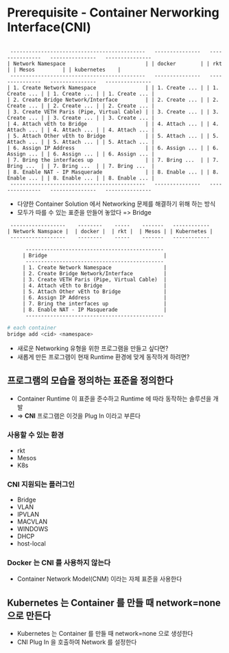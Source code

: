 # Prerequisite - Container Nerworking Interface(CNI)

```

 --------------------------------------------   ---------------   ---------------   ---------------   ---------------  
| Network Namespace                          | | docker        | | rkt           | | Mesos         | | kubernetes    | 
 --------------------------------------------   ---------------   ---------------   ---------------   ---------------  
| 1. Create Network Namespace                | | 1. Create ... | | 1. Create ... | | 1. Create ... | | 1. Create ... | 
| 2. Create Bridge Network/Interface         | | 2. Create ... | | 2. Create ... | | 2. Create ... | | 2. Create ... | 
| 3. Create VETH Paris (Pipe, Virtual Cable) | | 3. Create ... | | 3. Create ... | | 3. Create ... | | 3. Create ... | 
| 4. Attach vEth to Bridge                   | | 4. Attach ... | | 4. Attach ... | | 4. Attach ... | | 4. Attach ... | 
| 5. Attach Other vEth to Bridge             | | 5. Attach ... | | 5. Attach ... | | 5. Attach ... | | 5. Attach ... | 
| 6. Assign IP Address                       | | 6. Assign ... | | 6. Assign ... | | 6. Assign ... | | 6. Assign ... | 
| 7. Bring the interfaces up                 | | 7. Bring ...  | | 7. Bring ...  | | 7. Bring ...  | | 7. Bring ...  | 
| 8. Enable NAT - IP Masquerade              | | 8. Enable ... | | 8. Enable ... | | 8. Enable ... | | 8. Enable ... | 
 --------------------------------------------   ---------------   ---------------   ---------------   ---------------  

```

* 다양한 Container Solution 에서 Networking 문제를 해결하기 위해 하는 방식
* 모두가 따를 수 있는 표준을 만들어 놓았다 => Bridge

```
 ------------------    --------    -----    -------   ------------  
| Network Namspace |  | docker |  | rkt |  | Mesos | | Kubernetes | 
 ------------------    --------    -----    -------   ------------

      --------------------------------------------- 
     | Bridge                                      |
      --------------------------------------------- 
     | 1. Create Network Namespace                 | 
     | 2. Create Bridge Network/Interface          | 
     | 3. Create VETH Paris (Pipe, Virtual Cable)  |
     | 4. Attach vEth to Bridge                    | 
     | 5. Attach Other vEth to Bridge              | 
     | 6. Assign IP Address                        | 
     | 7. Bring the interfaces up                  | 
     | 8. Enable NAT - IP Masquerade               | 
      ---------------------------------------------  
```

```bash
# each container
bridge add <cid> <namespace>
```

* 새로운 Networking 유형을 위한 프로그램을 만들고 싶다면?
* 새롭게 만든 프로그램이 현재 Runtime 환경에 맞게 동작하게 하려면?

## 프로그램의 모습을 정의하는 표준을 정의한다

* Container Runtime 이 표준을 준수하고 Runtime 에 따라 동작하는 솔루션을 개발
* => **CNI** 프로그램은 이것을 Plug In 이라고 부른다

### 사용할 수 있는 환경
* rkt
* Mesos
* K8s
### CNI 지원되는 플러그인
* Bridge
* VLAN
* IPVLAN
* MACVLAN
* WINDOWS
* DHCP
* host-local

### Docker 는 CNI 를 사용하지 않는다

* Container Network Model(CNM) 이라는 자체 표준을 사용한다

## Kubernetes 는 Container 를 만들 때 network=none 으로 만든다
* Kubernetes 는 Container 를 만들 때 network=none 으로 생성한다
* CNI Plug In 을 호출하여 Network 를 설정한다
